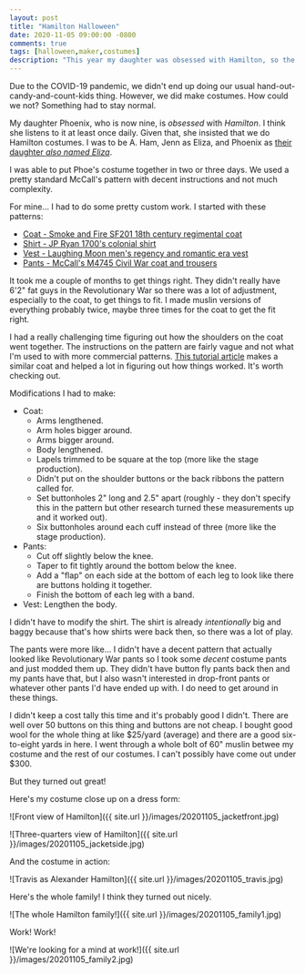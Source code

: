 ```yaml
---
layout: post
title: "Hamilton Halloween"
date: 2020-11-05 09:00:00 -0800
comments: true
tags: [halloween,maker,costumes]
description: "This year my daughter was obsessed with Hamilton, so the whole family hit Halloween in Revolutionary War style."
---
```


Due to the COVID-19 pandemic, we didn't end up doing our usual hand-out-candy-and-count-kids thing. However, we did make costumes. How could we not? Something had to stay normal.

My daughter Phoenix, who is now nine, is _obsessed_ with _Hamilton_. I think she listens to it at least once daily. Given that, she insisted that we do Hamilton costumes. I was to be A. Ham, Jenn as Eliza, and Phoenix as [their daughter _also named Eliza_](https://en.wikipedia.org/wiki/Eliza_Hamilton_Holly).

I was able to put Phoe's costume together in two or three days. We used a pretty standard McCall's pattern with decent instructions and not much complexity.

For mine... I had to do some pretty custom work. I started with these patterns:

- [Coat - Smoke and Fire SF201 18th century regimental coat](https://www.patternsoftime.com/proddetail.php?prod=SF201)
- [Shirt - JP Ryan 1700's colonial shirt](https://www.patternsoftime.com/proddetail.php?prod=JRShirt)
- [Vest - Laughing Moon men's regency and romantic era vest](https://www.patternsoftime.com/proddetail.php?prod=LM125)
- [Pants - McCall's M4745 Civil War coat and trousers](https://somethingdelightful.com/m4745)

It took me a couple of months to get things right. They didn't really have 6'2" fat guys in the Revolutionary War so there was a lot of adjustment, especially to the coat, to get things to fit. I made muslin versions of everything probably twice, maybe three times for the coat to get the fit right.

I had a really challenging time figuring out how the shoulders on the coat went together. The instructions on the pattern are fairly vague and not what I'm used to with more commercial patterns. [This tutorial article](https://youvebeenrobed.wordpress.com/2014/01/26/18th-century-frockcoat-tutorial/) makes a similar coat and helped a lot in figuring out how things worked. It's worth checking out.

Modifications I had to make:

- Coat:
  - Arms lengthened.
  - Arm holes bigger around.
  - Arms bigger around.
  - Body lengthened.
  - Lapels trimmed to be square at the top (more like the stage production).
  - Didn't put on the shoulder buttons or the back ribbons the pattern called for.
  - Set buttonholes 2" long and 2.5" apart (roughly - they don't specify this in the pattern but other research turned these measurements up and it worked out).
  - Six buttonholes around each cuff instead of three (more like the stage production).
- Pants:
  - Cut off slightly below the knee.
  - Taper to fit tightly around the bottom below the knee.
  - Add a "flap" on each side at the bottom of each leg to look like there are buttons holding it together.
  - Finish the bottom of each leg with a band.
- Vest: Lengthen the body.

I didn't have to modify the shirt. The shirt is already _intentionally_ big and baggy because that's how shirts were back then, so there was a lot of play.

The pants were more like... I didn't have a decent pattern that actually looked like Revolutionary War pants so I took some _decent_ costume pants and just modded them up. They didn't have button fly pants back then and my pants have that, but I also wasn't interested in drop-front pants or whatever other pants I'd have ended up with. I do need to get around in these things.

I didn't keep a cost tally this time and it's probably good I didn't. There are well over 50 buttons on this thing and buttons are not cheap. I bought good wool for the whole thing at like $25/yard (average) and there are a good six-to-eight yards in here. I went through a whole bolt of 60" muslin betwee my costume and the rest of our costumes. I can't possibly have come out under $300.

But they turned out great!

Here's my costume close up on a dress form:

![Front view of Hamilton]({{ site.url }}/images/20201105_jacketfront.jpg)

![Three-quarters view of Hamilton]({{ site.url }}/images/20201105_jacketside.jpg)

And the costume in action:

![Travis as Alexander Hamilton]({{ site.url }}/images/20201105_travis.jpg)

Here's the whole family! I think they turned out nicely.

![The whole Hamilton family!]({{ site.url }}/images/20201105_family1.jpg)

Work! Work!

![We're looking for a mind at work!]({{ site.url }}/images/20201105_family2.jpg)

